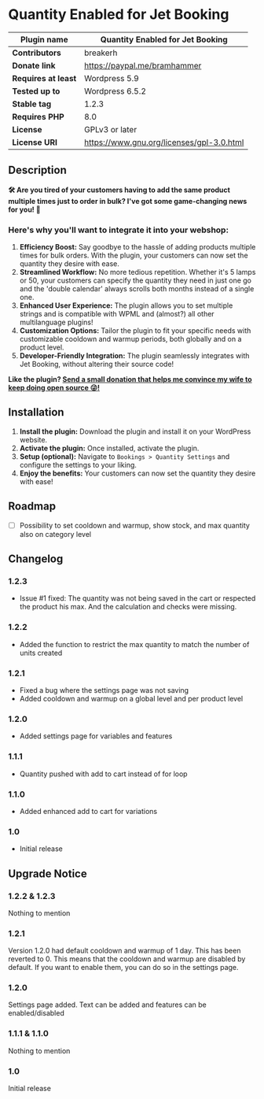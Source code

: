# Quantity Enabled for Jet Booking

| **Plugin name**       | Quantity Enabled for Jet Booking          |
|-----------------------|-------------------------------------------|
| **Contributors**      | breakerh                                  |
| **Donate link**       | https://paypal.me/bramhammer              |
| **Requires at least** | Wordpress 5.9                             |
| **Tested up to**      | Wordpress 6.5.2                           |
| **Stable tag**        | 1.2.3                                     |
| **Requires PHP**      | 8.0                                       |
| **License**           | GPLv3 or later                            |
| **License URI**       | https://www.gnu.org/licenses/gpl-3.0.html |

## Description

**🛠️ Are you tired of your customers having to add the same product multiple times just to order in bulk? I've got some game-changing news for you! 🎉**

### Here's why you'll want to integrate it into your webshop:

1. **Efficiency Boost:** Say goodbye to the hassle of adding products multiple times for bulk orders. With the plugin, your customers can now set the quantity they desire with ease. 
2. **Streamlined Workflow:** No more tedious repetition. Whether it's 5 lamps or 50, your customers can specify the quantity they need in just one go and the 'double calendar' always scrolls both months instead of a single one.
3. **Enhanced User Experience:** The plugin allows you to set multiple strings and is compatible with WPML and (almost?) all other multilanguage plugins!
4. **Customization Options:** Tailor the plugin to fit your specific needs with customizable cooldown and warmup periods, both globally and on a product level.
5. **Developer-Friendly Integration:** The plugin seamlessly integrates with Jet Booking, without altering their source code!

**Like the plugin? [Send a small donation that helps me convince my wife to keep doing open source :stuck_out_tongue_winking_eye:!](https://paypal.me/bramhammer)**

## Installation

1. **Install the plugin:** Download the plugin and install it on your WordPress website.
2. **Activate the plugin:** Once installed, activate the plugin.
3. **Setup (optional):** Navigate to `Bookings > Quantity Settings` and configure the settings to your liking.
4. **Enjoy the benefits:** Your customers can now set the quantity they desire with ease!

## Roadmap

- [ ] Possibility to set cooldown and warmup, show stock, and max quantity also on category level

## Changelog

### 1.2.3
* Issue #1 fixed: The quantity was not being saved in the cart or respected the product his max.
  And the calculation and checks were missing.

### 1.2.2
* Added the function to restrict the max quantity to match the number of units created

### 1.2.1
* Fixed a bug where the settings page was not saving
* Added cooldown and warmup on a global level and per product level

### 1.2.0
* Added settings page for variables and features

### 1.1.1
* Quantity pushed with add to cart instead of for loop

### 1.1.0
* Added enhanced add to cart for variations

### 1.0
* Initial release

## Upgrade Notice

### 1.2.2 & 1.2.3
Nothing to mention

### 1.2.1
Version 1.2.0 had default cooldown and warmup of 1 day. This has been reverted to 0. This means that the cooldown and warmup are disabled by default. If you want to enable them, you can do so in the settings page. 

### 1.2.0
Settings page added. Text can be added and features can be enabled/disabled

### 1.1.1 & 1.1.0
Nothing to mention

### 1.0
Initial release
